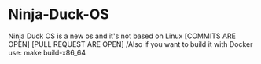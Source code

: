 # Ninja-Duck-OS
Ninja Duck OS is a new os and it's not based on Linux [COMMITS ARE OPEN] [PULL REQUEST ARE OPEN]
/Also if you want to build it with Docker use: make build-x86_64
